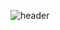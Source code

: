 ![header](https://capsule-render.vercel.app/api?type=waving&color=auto&height=300&section=header&text=Welcome%20to%20my%20area&fontSize=70&animation=fadeIn&fontAlignY=30&desc=Hello%20I%20am%20jenny!%20&descAlignY=51&descAlign=80)
